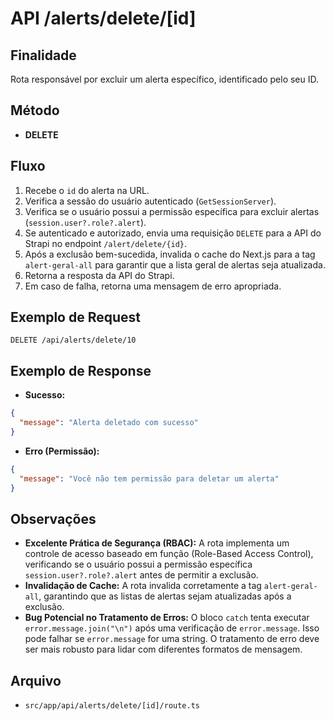 # API /alerts/delete/[id]

## Finalidade
Rota responsável por excluir um alerta específico, identificado pelo seu ID.

## Método
- **DELETE**

## Fluxo
1.  Recebe o `id` do alerta na URL.
2.  Verifica a sessão do usuário autenticado (`GetSessionServer`).
3.  Verifica se o usuário possui a permissão específica para excluir alertas (`session.user?.role?.alert`).
4.  Se autenticado e autorizado, envia uma requisição `DELETE` para a API do Strapi no endpoint `/alert/delete/{id}`.
5.  Após a exclusão bem-sucedida, invalida o cache do Next.js para a tag `alert-geral-all` para garantir que a lista geral de alertas seja atualizada.
6.  Retorna a resposta da API do Strapi.
7.  Em caso de falha, retorna uma mensagem de erro apropriada.

## Exemplo de Request
```http
DELETE /api/alerts/delete/10
```

## Exemplo de Response
- **Sucesso:**
```json
{
  "message": "Alerta deletado com sucesso"
}
```
- **Erro (Permissão):**
```json
{
  "message": "Você não tem permissão para deletar um alerta"
}
```

## Observações
- **Excelente Prática de Segurança (RBAC):** A rota implementa um controle de acesso baseado em função (Role-Based Access Control), verificando se o usuário possui a permissão específica `session.user?.role?.alert` antes de permitir a exclusão.
- **Invalidação de Cache:** A rota invalida corretamente a tag `alert-geral-all`, garantindo que as listas de alertas sejam atualizadas após a exclusão.
- **Bug Potencial no Tratamento de Erros:** O bloco `catch` tenta executar `error.message.join("\n")` após uma verificação de `error.message`. Isso pode falhar se `error.message` for uma string. O tratamento de erro deve ser mais robusto para lidar com diferentes formatos de mensagem.

## Arquivo
- `src/app/api/alerts/delete/[id]/route.ts`
